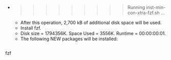 * >>>>>>>>> Running inst-min-con-xtra-fzf.sh ...
  * After this operation, 2,700 kB of additional disk space will be used.
  * Install fzf.
  * Disk size = 1794356K. Space Used = 3556K. Runtime = 00:00:00:01.
  * The following NEW packages will be installed:
  ```bash
fzf
  ```
